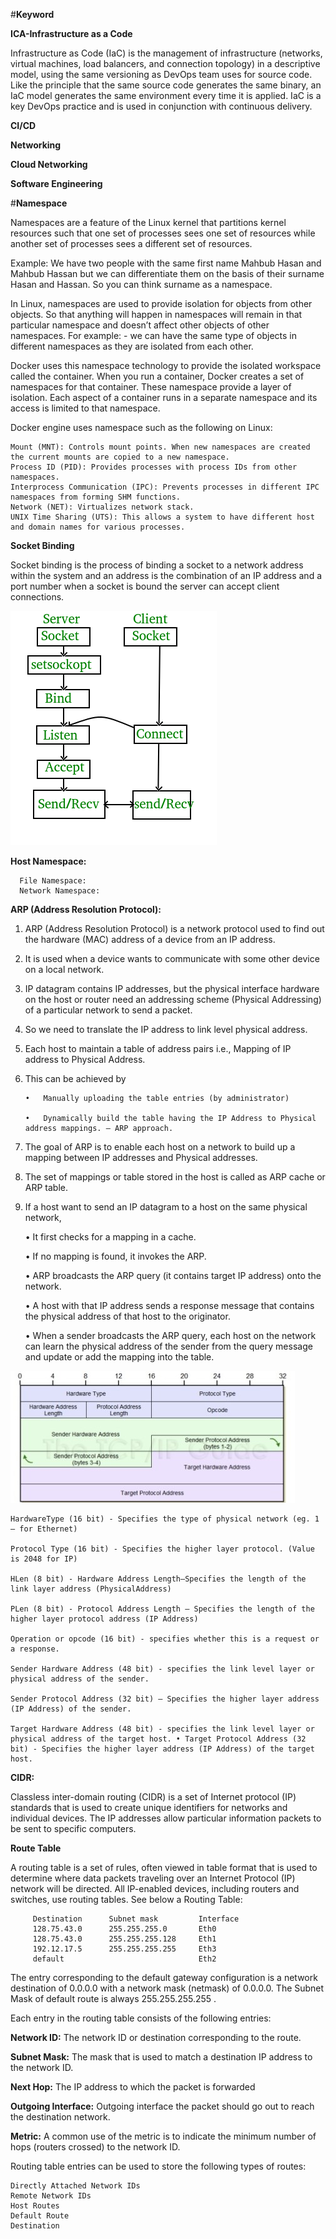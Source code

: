 #**Keyword**

**ICA-Infrastructure as a Code**

   Infrastructure as Code (IaC) is the management of infrastructure (networks, virtual machines, load balancers, and connection topology) in a descriptive model, using the same    versioning as DevOps team uses for source code. Like the principle that the same source code generates the same binary, an IaC model generates the same environment every        time it is applied. IaC is a key DevOps practice and is used in conjunction with continuous delivery.
  
 **CI/CD**
 
 **Networking**
 
 **Cloud Networking**
 
 **Software Engineering**

#**Namespace**

Namespaces are a feature of the Linux kernel that partitions kernel resources such that one set of processes sees one set of resources while another set of processes sees a different set of resources. 

Example:
  We have two people with the same first name Mahbub Hasan and  Mahbub Hassan but we can differentiate them on the basis of their surname Hasan and Hassan. So you can think        surname as a namespace.

In Linux, namespaces are used to provide isolation for objects from other objects. So that anything will happen in namespaces will remain in that particular namespace and doesn’t affect other objects of other namespaces. For example: - we can have the same type of objects in different namespaces as they are isolated from each other.

Docker uses this namespace technology to provide the isolated workspace called the container. When you run a container, Docker creates a set of namespaces for that container.
These namespace provide a layer of isolation. Each aspect of a container runs in a separate namespace and its access is limited to that namespace.

Docker engine uses namespace such as the following on Linux:

	Mount (MNT): Controls mount points. When new namespaces are created the current mounts are copied to a new namespace.
	Process ID (PID): Provides processes with process IDs from other namespaces.
	Interprocess Communication (IPC): Prevents processes in different IPC namespaces from forming SHM functions.
	Network (NET): Virtualizes network stack.
	UNIX Time Sharing (UTS): This allows a system to have different host and domain names for various processes.

**Socket Binding**

Socket binding is the process of binding a socket to a network address within the system and an address is the combination of an IP address and a port number when a socket is bound the server can accept client connections.

![alt text](https://github.com/palash319/ideawu/blob/main/Socket_server.png?raw=true)

**Host Namespace:** 

      File Namespace: 
      Network Namespace:
      

**ARP (Address Resolution Protocol):**

1.	ARP (Address Resolution Protocol) is a network protocol used to find out the hardware (MAC) address of a device from an IP address. 
2.	It is used when a device wants to communicate with some other device on a local network.
3.	IP datagram contains IP addresses, but the physical interface hardware on the host or router need an addressing scheme (Physical Addressing) of a particular network to send a packet. 
4.	So we need to translate the IP address to link level physical address.
5.	Each host to maintain a table of address pairs i.e., Mapping of IP address to Physical Address. 
6.	This can be achieved by
	
        •	Manually uploading the table entries (by administrator) 
        
        •	Dynamically build the table having the IP Address to Physical address mappings. – ARP approach.
        
7.	The goal of ARP is to enable each host on a network to build up a mapping between IP addresses and Physical addresses. 
8.	The set of mappings or table stored in the host is called as ARP cache or ARP table.
9.	If a host want to send an IP datagram to a host on the same physical network,

    •	It first checks for a mapping in a cache.
    
    •	If no mapping is found, it invokes the ARP. 
    
    •	ARP broadcasts the ARP query (it contains target IP address) onto the network. 
    
    •	A host with that IP address sends a response message that contains the physical address of that host to the originator.
    
    •	When a sender broadcasts the ARP query, each host on the network can learn the physical address of the sender from the query message and update or add the mapping into the       table.

![alt text](https://github.com/palash319/ideawu/blob/main/arp.jpg?raw=true)
		
	HardwareType (16 bit) - Specifies the type of physical network (eg. 1 – for Ethernet) 

	Protocol Type (16 bit) - Specifies the higher layer protocol. (Value is 2048 for IP)

	HLen (8 bit) - Hardware Address Length–Specifies the length of the link layer address (PhysicalAddress) 

	PLen (8 bit) - Protocol Address Length – Specifies the length of the higher layer protocol address (IP Address)

	Operation or opcode (16 bit) - specifies whether this is a request or a response. 

	Sender Hardware Address (48 bit) - specifies the link level layer or physical address of the sender. 

	Sender Protocol Address (32 bit) – Specifies the higher layer address (IP Address) of the sender.

	Target Hardware Address (48 bit) - specifies the link level layer or physical address of the target host. • Target Protocol Address (32 bit) - Specifies the higher layer address (IP Address) of the target host.

**CIDR:**

Classless inter-domain routing (CIDR) is a set of Internet protocol (IP) standards that is used to create unique identifiers for networks and individual devices. The IP addresses allow particular information packets to be sent to specific computers.

**Route Table**

A routing table is a set of rules, often viewed in table format that is used to determine where data packets traveling over an Internet Protocol (IP) network will be directed. All IP-enabled devices, including routers and switches, use routing tables. See below a Routing Table:

		 Destination      Subnet mask         Interface
		 128.75.43.0      255.255.255.0       Eth0
		 128.75.43.0      255.255.255.128     Eth1
		 192.12.17.5      255.255.255.255     Eth3
		 default                              Eth2
		 
The entry corresponding to the default gateway configuration is a network destination of 0.0.0.0 with a network mask (netmask) of 0.0.0.0. The Subnet Mask of default route is always 255.255.255.255 .



Each entry in the routing table consists of the following entries:

**Network ID:**
	The network ID or destination corresponding to the route.

**Subnet Mask:**
	The mask that is used to match a destination IP address to the network ID.

**Next Hop:**
	The IP address to which the packet is forwarded
	
**Outgoing Interface:**
	Outgoing interface the packet should go out to reach the destination network.

**Metric:**
	A common use of the metric is to indicate the minimum number of hops (routers crossed) to the network ID.
	
Routing table entries can be used to store the following types of routes:

	Directly Attached Network IDs
	Remote Network IDs
	Host Routes
	Default Route
	Destination

